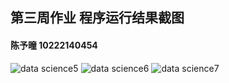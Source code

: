 ## 第三周作业 程序运行结果截图
#### 陈予曈 10222140454
![data science5](https://github.com/yutong-2023/Introduction-to-data-science/assets/144672418/517e7238-ad4f-45fb-ba3d-04f5f616cdad)
![data science6](https://github.com/yutong-2023/Introduction-to-data-science/assets/144672418/9baa112e-c16e-4376-b9cb-2848b6516a1a)
![data science7](https://github.com/yutong-2023/Introduction-to-data-science/assets/144672418/a411cf56-9b8f-402d-a206-2b3bebb1ba33)
